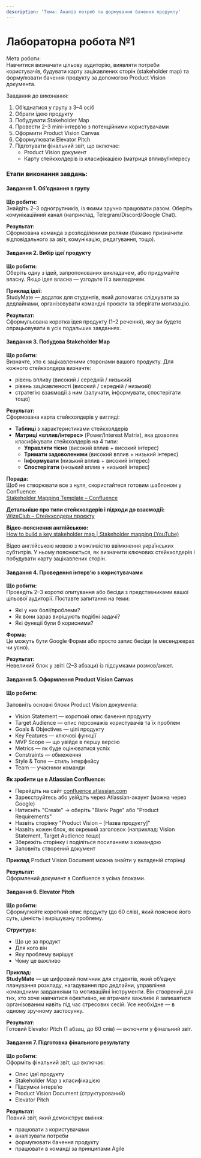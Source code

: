 ```yaml
---
description: 'Тема: Аналіз потреб та формування бачення продукту'
---
```


# Лабораторна робота №1

Мета роботи:\
Навчитися визначати цільову аудиторію, виявляти потреби користувачів, будувати карту зацікавлених сторін (stakeholder map) та формулювати бачення продукту за допомогою Product Vision документа.

Завдання до виконання:

1. Об’єднатися у групу з 3–4 осіб
2. Обрати ідею продукту
3. Побудувати Stakeholder Map
4. Провести 2–3 mini-інтерв’ю з потенційними користувачами
5. Оформити Product Vision Canvas
6. Сформулювати Elevator Pitch
7. Підготувати фінальний звіт, що включає:
   * Product Vision документ
   * Карту стейкхолдерів із класифікацією (матриця впливу/інтересу



### Етапи виконання завдань:

#### Завдання 1. Об’єднання в групу

**Що робити:**\
Знайдіть 2–3 одногрупників, із якими зручно працювати разом. Оберіть комунікаційний канал (наприклад, Telegram/Discord/Google Chat).

**Результат:**\
Сформована команда з розподіленими ролями (бажано призначити відповідального за звіт, комунікацію, редагування, тощо).



#### Завдання 2. Вибір ідеї продукту

**Що робити:**\
Оберіть одну з ідей, запропонованих викладачем, або придумайте власну. Якщо ідея власна — узгодьте її з викладачем.

**Приклад ідеї:**\
StudyMate — додаток для студентів, який допомагає слідкувати за дедлайнами, організовувати командні проєкти та зберігати мотивацію.

**Результат:**\
Сформульована коротка ідея продукту (1–2 речення), яку ви будете опрацьовувати в усіх подальших завданнях.



#### Завдання 3. Побудова Stakeholder Map

**Що робити:**\
Визначте, хто є зацікавленими сторонами вашого продукту. Для кожного стейкхолдера визначте:

* рівень впливу (високий / середній / низький)
* рівень зацікавленості (високий / середній / низький)
* стратегію взаємодії з ним (залучати, інформувати, спостерігати тощо)

**Результат:**\
Сформована карта стейкхолдерів у вигляді:

* **Таблиці** з характеристиками стейкхолдерів
* **Матриці «вплив/інтерес»** (Power/Interest Matrix), яка дозволяє класифікувати стейкхолдерів на 4 типи:
  * **Управляти тісно** (високий вплив + високий інтерес)
  * **Тримати задоволеними** (високий вплив + низький інтерес)
  * **Інформувати** (низький вплив + високий інтерес)
  * **Спостерігати** (низький вплив + низький інтерес)

**Порада:**\
Щоб не створювати все з нуля, скористайтеся готовим шаблоном у Confluence:\
[Stakeholder Mapping Template – Confluence](https://www.atlassian.com/software/confluence/templates/stakeholder-mapping)

**Детальніше про типи стейкхолдерів і підходи до взаємодії:**\
[WizeClub – Стейкхолдери проєкту](https://wizeclub.education/blog/stejkholderi-proyektu-hto-taki-ta-chomu-vazhlivo-nalagoditi-z-nimi-komunikatsiyu/)

**Відео-пояснення англійською:**\
[How to build a key stakeholder map | Stakeholder mapping (YouTube)](https://www.youtube.com/watch?v=OkyVirNorAc\&ab_channel=BusyBrainsHub)

Відео англійською мовою з можливістю ввімкнення українських субтитрів. У ньому пояснюється, як визначити ключових стейкхолдерів і побудувати карту зацікавлених сторін.



#### Завдання 4. Проведення інтерв’ю з користувачами

**Що робити:**\
Проведіть 2–3 короткі опитування або бесіди з представниками вашої цільової аудиторії. Поставте запитання на теми:

* Які у них болі/проблеми?
* Як вони зараз вирішують подібні задачі?
* Які функції були б корисними?

**Форма:**\
Це можуть бути Google Форми або просто запис бесіди (в месенджерах чи усно).

**Результат:**\
Невеликий блок у звіті (2–3 абзаци) із підсумками розмов/анкет.



#### Завдання 5. Оформлення Product Vision Canvas

**Що робити:**

Заповніть основні блоки Product Vision документа:

* Vision Statement — короткий опис бачення продукту
* Target Audience — опис персонажів користувачів та їх проблем
* Goals & Objectives — цілі продукту
* Key Features — ключові функції
* MVP Scope — що увійде в першу версію
* Metrics — як буде оцінюватися успіх
* Constraints — обмеження
* Style & Tone — стиль інтерфейсу
* Team — учасники команди

**Як зробити це в Atlassian Confluence:**

* Перейдіть на сайт [confluence.atlassian.com](https://confluence.atlassian.com)
* Зареєструйтесь або увійдіть через Atlassian-акаунт (можна через Google)
* Натисніть "Create" → оберіть "Blank Page" або "Product Requirements"
* Назвіть сторінку "Product Vision – \[Назва продукту]"
* Назвіть кожен блок, як окремий заголовок (наприклад:  Vision Statement,  Target Audience тощо)
* Збережіть сторінку і поділіться посиланням з командою
* Заповніть створений документ

**Приклад** Product Vision Document можна знайти у вкладеній сторінці

**Результат:**\
Оформлений документ в Confluence з усіма блоками.



#### Завдання 6. Elevator Pitch

**Що робити:**\
Сформулюйте короткий опис продукту (до 60 слів), який пояснює його суть, цінність і вирішувану проблему.

**Структура:**

* Що це за продукт
* Для кого він
* Яку проблему вирішує
* Чому це важливо

**Приклад:**\
**StudyMate** — це цифровий помічник для студентів, який об’єднує планування розкладу, нагадування про дедлайни, управління командними завданнями та мотиваційні інструменти. Він створений для тих, хто хоче навчатися ефективно, не втрачати важливе й залишатися організованим навіть під час стресових сесій. Усе необхідне — в одному зручному застосунку.

**Результат:**\
Готовий Elevator Pitch (1 абзац, до 60 слів) — включити у фінальний звіт.



#### Завдання 7. Підготовка фінального результату

**Що робити:**\
Оформіть фінальний звіт, що включає:

* Опис ідеї продукту
* Stakeholder Map з класифікацією
* Підсумки інтерв’ю
* Product Vision Document (структурований)
* Elevator Pitch

**Результат:**\
Повний звіт, який демонструє вміння:

* працювати з користувачами
* аналізувати потреби
* формулювати бачення продукту
* працювати в команді за принципами Agile
